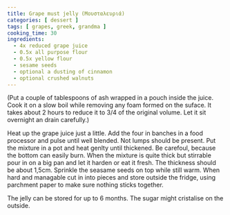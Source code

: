 ```yaml
---
title: Grape must jelly (Μουσταλευριά)
categories: [ dessert ]
tags: [ grapes, greek, grandma ]
cooking_time: 30
ingredients:
  - 4x reduced grape juice
  - 0.5x all purpose flour
  - 0.5x yellow flour
  - sesame seeds
  - optional a dusting of cinnamon
  - optional crushed walnuts
---
```


(Put a couple of tablespoons of ash wrapped in a pouch inside the juice. Cook it on a slow boil while removing any foam formed on the suface. It takes about 2 hours to reduce it to 3/4 of the original volume. Let it sit overnight an drain carefully.)

Heat up the grape juice just a little.
Add the four in banches in a food processor and pulse until well blended. Not lumps should be present.
Put the mixture in a pot and heat genlty until thickened. Be carefoul, because the bottom can easily burn. 
When the mixture is quite thick but stirrable pour in on a big pan and let it harden or eat it fresh. The thickness should be about 1,5cm.
Sprinkle the seasame seeds on top while still warm.
When hard and managable cut in into pieces and store outside the fridge, using parchment paper to make sure nothing sticks together.

The jelly can be stored for up to 6 months. The sugar might cristalise on the outside.